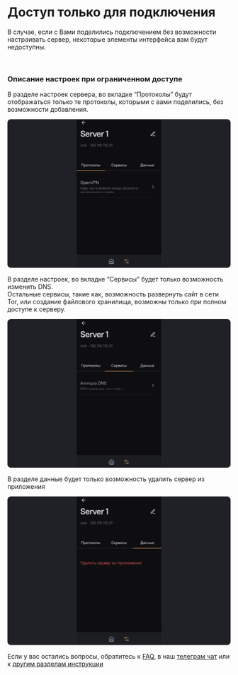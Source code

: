 # Доступ только для подключения 

В случае, если с Вами поделились подключением без возможности настраивать сервер, некоторые элементы интерфейса вам будут недоступны. 

&nbsp;

### Описание настроек при ограниченном доступе   

В разделе настроек сервера, во вкладке “Протоколы” будут отображаться только те протоколы, которыми с вами поделились, без возможности добавления.  

![](https://raw.githubusercontent.com/amnezia-vpn/amnezia.org-content/master/docs/ru/learn-more/29-connection-access-only/img/cao_ru_1.png)

В разделе настроек, во вкладке “Сервисы” будет только возможность изменить DNS. \
Остальные сервисы, такие как, возможность развернуть сайт в сети Tor, или создание файлового хранилища, возможны только при полном доступе к серверу.

![](https://raw.githubusercontent.com/amnezia-vpn/amnezia.org-content/master/docs/ru/learn-more/29-connection-access-only/img/cao_ru_2.png)

В разделе данные будет только возможность удалить сервер из приложения

![](https://raw.githubusercontent.com/amnezia-vpn/amnezia.org-content/master/docs/ru/learn-more/29-connection-access-only/img/cao_ru_3.png)


Если у вас остались вопросы, обратитесь к [FAQ], в наш [телеграм чат] или к [другим разделам инструкции]


[about-int-link]: /about
[FAQ]: ../faq 
[телеграм чат]: https://t.me/amnezia_vpn
[другим разделам инструкции]: ../instructions



